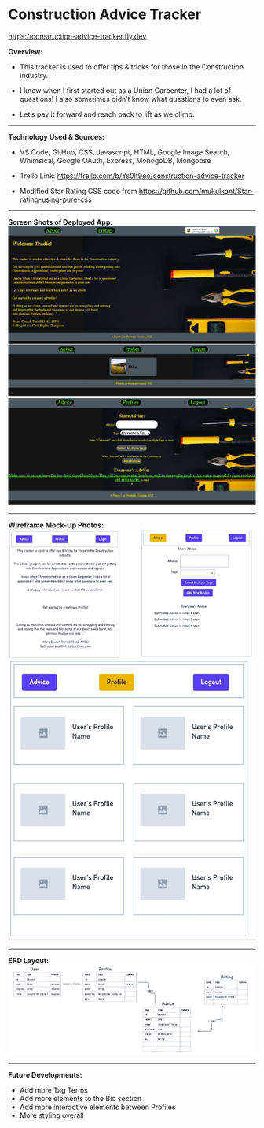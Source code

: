 # Construction Advice Tracker

https://construction-advice-tracker.fly.dev

**Overview:**

- This tracker is used to offer tips & tricks for those in the Construction industry. 

- I know when I first started out as a Union Carpenter, I had a lot of questions! I also sometimes didn’t know what questions to even ask. 

- Let’s pay it forward and reach back to lift as we climb.

---------------------------------------------------------------

 **Technology Used & Sources:** 
 
 - VS Code, GitHub, CSS, Javascript, HTML, Google Image Search, Whimsical, Google OAuth, Express, MonogoDB, Mongoose

 - Trello Link: https://trello.com/b/Ys0lt9eo/construction-advice-tracker

 - Modified Star Rating CSS code from https://github.com/mukulkant/Star-rating-using-pure-css 


---------------------------------------------------------------

**Screen Shots of Deployed App:**
![Deployed App photos](assets/HomeScreen.jpg "Deployed App photos")
![Deployed App photos](assets/ProfilesScreen.jpg "Deployed App photos")
![Deployed App photos](assets/AdviceScreen.jpg "Deployed App photos")


---------------------------------------------------------------

 **Wireframe Mock-Up Photos:**
![WireFrame Setup Img](assets/wireframehome-advice.jpg "wireframe home-advice")
![WireFrame Setup Img](assets/wireframeprofiles.jpg "wireframe profiles")

---------------------------------------------------------------

**ERD Layout:**
![ERD layout Img](assets/ERDlayout.jpg "ERD layout")


---------------------------------------------------------------
 
 **Future Developments:**

 - Add more Tag Terms
 - Add more elements to the Bio section
 - Add more interactive elements between Profiles
 - More styling overall